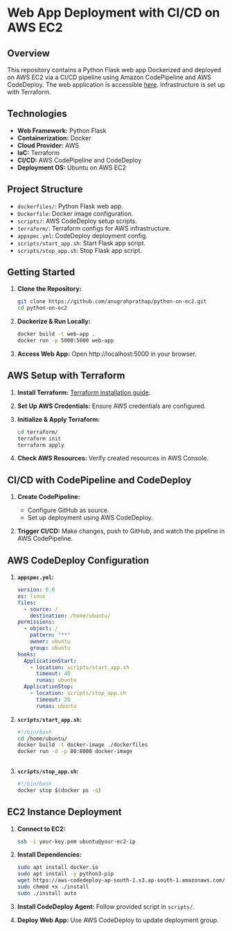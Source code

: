 
# Web App Deployment with CI/CD on AWS EC2

## Overview


This repository contains a Python Flask web app Dockerized and deployed on AWS EC2 via a CI/CD pipeline using Amazon CodePipeline and AWS CodeDeploy. The web application is accessible [here](http://51.20.133.246/). Infrastructure is set up with Terraform.

## Technologies

- **Web Framework:** Python Flask
- **Containerization:** Docker
- **Cloud Provider:** AWS
- **IaC:** Terraform
- **CI/CD:** AWS CodePipeline and CodeDeploy
- **Deployment OS:** Ubuntu on AWS EC2

## Project Structure

- `dockerfiles/`: Python Flask web app.
- `Dockerfile`: Docker image configuration.
- `scripts/`: AWS CodeDeploy setup scripts.
- `terraform/`: Terraform configs for AWS infrastructure.
- `appspec.yml`: CodeDeploy deployment config.
- `scripts/start_app.sh`: Start Flask app script.
- `scripts/stop_app.sh`: Stop Flask app script.

## Getting Started

1. **Clone the Repository:**
   ```bash
   git clone https://github.com/anugrahprathap/python-on-ec2.git
   cd python-on-ec2
   ```

2. **Dockerize & Run Locally:**
   ```bash
   docker build -t web-app .
   docker run -p 5000:5000 web-app
   ```

3. **Access Web App:**
   Open http://localhost:5000 in your browser.

## AWS Setup with Terraform

1. **Install Terraform:**
   [Terraform installation guide](https://learn.hashicorp.com/tutorials/terraform/install-cli).

2. **Set Up AWS Credentials:**
   Ensure AWS credentials are configured.

3. **Initialize & Apply Terraform:**
   ```bash
   cd terraform/
   terraform init
   terraform apply
   ```

4. **Check AWS Resources:**
   Verify created resources in AWS Console.

## CI/CD with CodePipeline and CodeDeploy

1. **Create CodePipeline:**
   - Configure GitHub as source.
   - Set up deployment using AWS CodeDeploy.

2. **Trigger CI/CD:**
   Make changes, push to GitHub, and watch the pipeline in AWS CodePipeline.

## AWS CodeDeploy Configuration

1. **`appspec.yml`:**
   ```yaml
   version: 0.0
   os: linux
   files:
     - source: /
       destination: /home/ubuntu/
   permissions:
     - object: /
       pattern: "**"
       owner: ubuntu
       group: ubuntu
   hooks:
     ApplicationStart:
       - location: scripts/start_app.sh
         timeout: 40
         runas: ubuntu
     ApplicationStop:
       - location: scripts/stop_app.sh
         timeout: 20
         runas: ubuntu
   ```

2. **`scripts/start_app.sh`:**
   ```bash
   #!/bin/bash
   cd /home/ubuntu/
   docker build -t docker-image ./dockerfiles
   docker run -d -p 80:8000 docker-image
     
   ```

3. **`scripts/stop_app.sh`:**
   ```bash
   #!/bin/bash
   docker stop $(docker ps -q)
   ```

## EC2 Instance Deployment

1. **Connect to EC2:**
   ```bash
   ssh -i your-key.pem ubuntu@your-ec2-ip
   ```

2. **Install Dependencies:**
   ```bash
   sudo apt install docker.io
   sudo apt install -y python3-pip
   wget https://aws-codedeploy-ap-south-1.s3.ap-south-1.amazonaws.com/latest/install
   sudo chmod +x ./install
   sudo ./install auto
   ```

3. **Install CodeDeploy Agent:**
   Follow provided script in `scripts/`.

4. **Deploy Web App:**
   Use AWS CodeDeploy to update deployment group.


